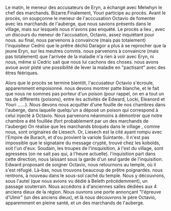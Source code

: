 Le matin, le meneur des accusateurs de Eryn, a échangé avec Melwhyn le chef des marchands. Bizarre.Finalement, Youri participe au procès. Avant le procès, on soupçonne le meneur de l'acccusation Octavio de fomenter avec les marchands de l'auberge, que nous savions présents dans le village, mais sur lesquels nous n'avons pas enquété. Le procès a lieu , avec un discours du meneur de l'accusation, Octavio, assez inquiétant pour nous. au final, nous parvenons à convaincre (mais pas totalement) l'inquisiteur Cedric que le prêtre déchû Daragor a plus à se reprocher que la jeune Eryn, sur les meutres commis. nous parvenons à convaincre (mais pas totalement) que l'arrivée de la maladie n'a rien à voir avec Eryn, ni nous, même si Cedric sait que nous lui cachons des choses. nous avons avoué avoir pisté une possibilité de lever la maladie en "pactisant" avec des êtres féériques.

Alors que le procès se termine bientôt, l'accusateur Octavio s'écroule, apparemment empoisonné. nous devons montrer patte blanche, et le fait que nous ne sommes pas porteur d'un poison (pour rappel, on en a tout un tas de différents (poisons), entre les activités de Edward, Locki, Eleanord et Youri ......). Nous devons nous acquitter d'une fouille de nos chambres dans l'auberge, dans laquelle quelqu'un a déposé un poison qui correspond à celui injecté à Octavio. Nous parvenons néanmoins à démontrer que notre chambre a été fouillée (fort probablement par un des marchands de l'auberge) On réalise que les marchands bloqués dans le village , comme nous, sont originaires de Liesech. Or, Liesech est la cité ayant rompu avec l'Empire de Burach, et d'ou provient la variole Suintante.. Il n'est pas impossible que le signataire du message crypté, trouvé chez les kobolds, soit l'un d'eux. Soudain, les troupes de l'insquisition, à l'est du village, sont agressées (on ne sait pas qui, à l'heure actuelle). l'inquisition part dans cette direction, nous laissant sous la garde d'un seul garde de l'inquisition. Edward proposant de soigner Octavio, nous retournons au temple, où il s'est réfugié. Là-bas, nous trouvons beaucoup de prêtre poignardés. nous rentrons, à nouveau dans le sous-sol caché du temple. Nous y découvrons, sous l'autel (que nous avions vu dédié à Beleth précédemment), un passage souterrain. Nous accédons à d'anciennes salles dédiées aux 4 anciens dieux de la région. Nous ouvrons une porte annonçant "l'épreuve d'Ulmir" (un des anciens dieux), et là nous découvrons le père Octavio, apparemment en pleine santé, et un des marchands de l'auberge.